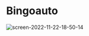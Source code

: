 # Bingoauto

![screen-2022-11-22-18-50-14](https://user-images.githubusercontent.com/36027987/203295600-156ab269-377e-4d74-8017-33dfe73ca6a1.jpg)
